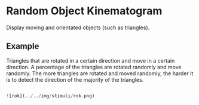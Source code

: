 # Random Object Kinematogram

Display moving and orientated objects (such as triangles).

## Example

Triangles that are rotated in a certain direction and move in a certain direction. 
A percentage of the triangles are rotated randomly and move randomly. 
The more triangles are rotated and moved randomly, 
the harder it is to detect the direction of the majority of the triangles.

```python

![rok](../../img/stimuli/rok.png)